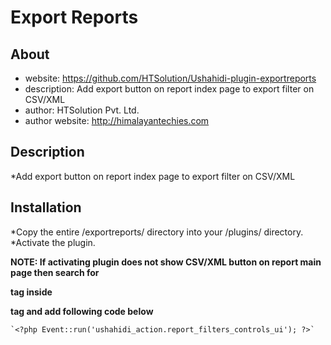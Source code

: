 Export Reports
=================
About
-----
* website: https://github.com/HTSolution/Ushahidi-plugin-exportreports
* description: Add export button on report index page to export filter on CSV/XML
* author: HTSolution Pvt. Ltd.
* author website: http://himalayantechies.com

Description
-----------------
*Add export button on report index page to export filter on CSV/XML 


Installation
----------------
*Copy the entire /exportreports/ directory into your /plugins/ directory.
*Activate the plugin.

__NOTE: If activating plugin does not show CSV/XML button on report main page then search for <p> tag inside <div id="filter-controls"> tag and add following code below__

    `<?php Event::run('ushahidi_action.report_filters_controls_ui'); ?>`